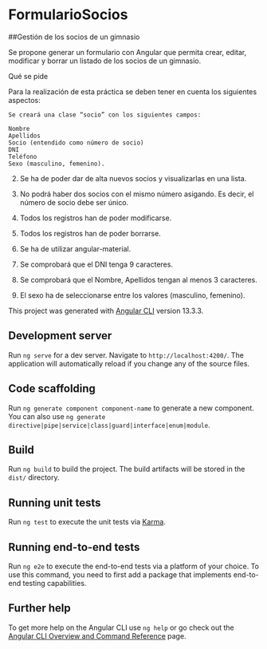 # FormularioSocios

##Gestión de los socios de un gimnasio

Se propone generar un formulario con Angular que permita crear, editar, modificar y borrar un listado de los socios de un gimnasio.

Qué se pide

Para la realización de esta práctica se deben tener en cuenta los siguientes aspectos:

    Se creará una clase “socio” con los siguientes campos:

    Nombre
    Apellidos
    Socio (entendido como número de socio)
    DNI
    Teléfono
    Sexo (masculino, femenino).

2. Se ha de poder dar de alta nuevos socios y visualizarlas en una lista.

3. No podrá haber dos socios con el mismo número asigando. Es decir, el número de socio debe ser único.

4. Todos los registros han de poder modificarse.

5. Todos los registros han de poder borrarse.

6. Se ha de utilizar angular-material.

7. Se comprobará que el DNI tenga 9 caracteres.

8. Se comprobará que el Nombre, Apellidos tengan al menos 3 caracteres.

9. El sexo ha de seleccionarse entre los valores (masculino, femenino).


This project was generated with [Angular CLI](https://github.com/angular/angular-cli) version 13.3.3.

## Development server

Run `ng serve` for a dev server. Navigate to `http://localhost:4200/`. The application will automatically reload if you change any of the source files.

## Code scaffolding

Run `ng generate component component-name` to generate a new component. You can also use `ng generate directive|pipe|service|class|guard|interface|enum|module`.

## Build

Run `ng build` to build the project. The build artifacts will be stored in the `dist/` directory.

## Running unit tests

Run `ng test` to execute the unit tests via [Karma](https://karma-runner.github.io).

## Running end-to-end tests

Run `ng e2e` to execute the end-to-end tests via a platform of your choice. To use this command, you need to first add a package that implements end-to-end testing capabilities.

## Further help

To get more help on the Angular CLI use `ng help` or go check out the [Angular CLI Overview and Command Reference](https://angular.io/cli) page.
